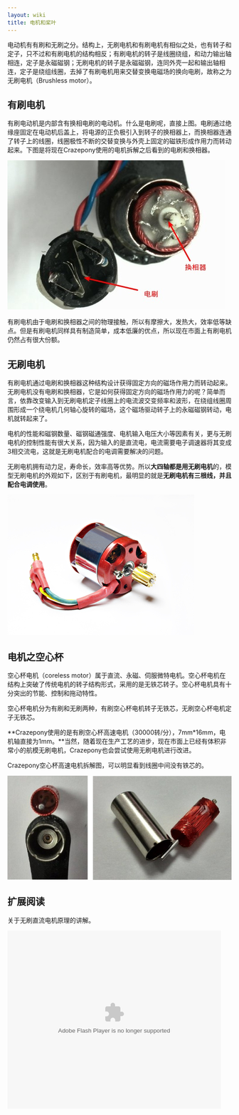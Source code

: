 ```yaml
---
layout: wiki
title: 电机和桨叶
---
```


电动机有有刷和无刷之分。结构上，无刷电机和有刷电机有相似之处，也有转子和定子，只不过和有刷电机的结构相反；有刷电机的转子是线圈绕组，和动力输出轴相连，定子是永磁磁钢；无刷电机的转子是永磁磁钢，连同外壳一起和输出轴相连，定子是绕组线圈，去掉了有刷电机用来交替变换电磁场的换向电刷，故称之为无刷电机（Brushless motor）。

## 有刷电机
有刷电动机是内部含有换相电刷的电动机。什么是电刷呢，直接上图。电刷通过绝缘座固定在电动机后盖上，将电源的正负极引入到转子的换相器上，而换相器连通了转子上的线圈，线圈极性不断的交替变换与外壳上固定的磁铁形成作用力而转动起来。下图是将现在Crazepony使用的电机拆解之后看到的电刷和换相器。

![](/assets/img/motor-dianshua.jpg)

有刷电机由于电刷和换相器之间的物理接触，所以有摩擦大，发热大，效率低等缺点。但是有刷电机同样具有制造简单，成本低廉的优点，所以现在市面上有刷电机仍然占有很大份额。

## 无刷电机
有刷电机通过电刷和换相器这种结构设计获得固定方向的磁场作用力而转动起来。无刷电机没有电刷和换相器，它是如何获得固定方向的磁场作用力的呢？简单而言，依靠改变输入到无刷电机定子线圈上的电流波交变频率和波形，在绕组线圈周围形成一个绕电机几何轴心旋转的磁场，这个磁场驱动转子上的永磁磁钢转动，电机就转起来了。

电机的性能和磁钢数量、磁钢磁通强度、电机输入电压大小等因素有关，更与无刷电机的控制性能有很大关系，因为输入的是直流电，电流需要电子调速器将其变成3相交流电，这就是无刷电机配合的电调需要解决的问题。

无刷电机拥有动力足，寿命长，效率高等优势。所以**大四轴都是用无刷电机**的，模型无刷电机的外观如下，区别于有刷电机，最明显的就是**无刷电机有三根线，并且配合电调使用**。

![](/assets/img/motor-wushua.jpg)

## 电机之空心杯
空心杯电机（coreless motor）属于直流、永磁、伺服微特电机。空心杯电机在结构上突破了传统电机的转子结构形式，采用的是无铁芯转子。空心杯电机具有十分突出的节能、控制和拖动特性。

空心杯电机分为有刷和无刷两种，有刷空心杯电机转子无铁芯，无刷空心杯电机定子无铁芯。

**Crazepony使用的是有刷空心杯高速电机（30000转/分），7mm*16mm，电机轴直接为1mm。**当然，随着现在生产工艺的进步，现在市面上已经有体积非常小的航模无刷电机，Crazepony也会尝试使用无刷电机进行改进。

Crazepony空心杯高速电机拆解图，可以明显看到线圈中间没有铁芯的。

![](/assets/img/coreless-motor.png)

## 扩展阅读

关于无刷直流电机原理的讲解。

<p>
<embed src="http://player.youku.com/player.php/sid/XMzI4MzkxMTg4/v.swf" allowFullScreen="true" quality="high" width="480" height="400" align="middle" allowScriptAccess="always" type="application/x-shockwave-flash"></embed>
</p>

